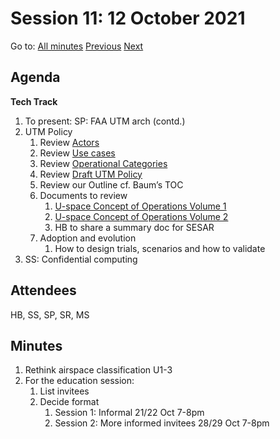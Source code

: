 # Session 11: 12 October 2021

Go to: [All minutes](../../index.md) [Previous](./../10/08.md) [Next](./../10/16.md)

## Agenda

**Tech Track**

1. To present: SP: FAA UTM arch (contd.)
1. UTM Policy
	1. Review [Actors](../../../work-items/i05/#actors)
	1. Review [Use cases](../../../work-items/i05/#use-cases)
	1. Review [Operational Categories](https://utm-working-group.github.io/uarrg-risk/working-drafts/operational-categories/)
	1. Review [Draft UTM Policy](../../../ref/draft-utm-policy/)
	1. Review our Outline cf. Baum’s TOC
	1. Documents to review
		1. [U-space Concept of Operations Volume 1](https://www.sesarju.eu/sites/default/files/documents/u-space/CORUS%20ConOps%20vol1.pdf)
		1. [U-space Concept of Operations Volume 2](https://www.sesarju.eu/sites/default/files/documents/u-space/CORUS%20ConOps%20vol2.pdf)
		1. HB to share a summary doc for SESAR
	1. Adoption and evolution
		1. How to design trials, scenarios and how to validate
1. SS: Confidential computing


## Attendees

HB, SS, SP, SR, MS

## Minutes

1. Rethink airspace classification U1-3
1. For the education session:
	1. List invitees
	1. Decide format
		1. Session 1: Informal 21/22 Oct 7-8pm
		1. Session 2: More informed invitees 28/29 Oct 7-8pm
